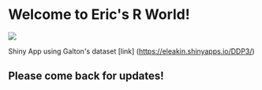 # Welcome to Eric's R World!

![](http://d3gnp09177mxuh.cloudfront.net/tech-page-images/r.png)

Shiny App using Galton's dataset
[link] (https://eleakin.shinyapps.io/DDP3/)

## Please come back for updates!
